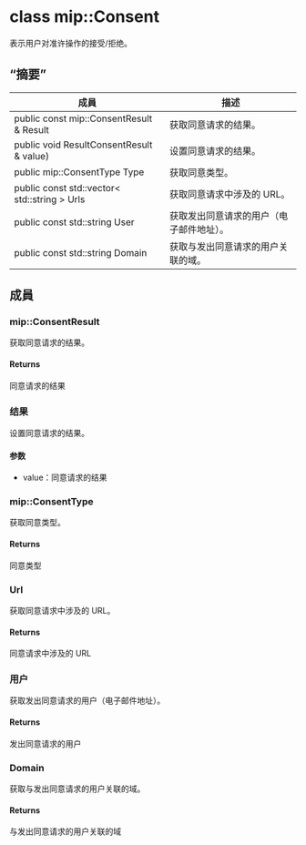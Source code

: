 # <a name="class-mipconsent"></a>class mip::Consent 
表示用户对准许操作的接受/拒绝。
## <a name="summary"></a>“摘要”
 成員                        | 描述                                
--------------------------------|---------------------------------------------
public const mip::ConsentResult & Result | 获取同意请求的结果。
public void ResultConsentResult & value) | 设置同意请求的结果。
public mip::ConsentType Type | 获取同意类型。
public const std::vector< std::string > Urls | 获取同意请求中涉及的 URL。
public const std::string User | 获取发出同意请求的用户（电子邮件地址）。
public const std::string Domain | 获取与发出同意请求的用户关联的域。
## <a name="members"></a>成員
### <a name="mipconsentresult"></a>mip::ConsentResult
获取同意请求的结果。
#### <a name="returns"></a>Returns
同意请求的结果
### <a name="result"></a>结果
设置同意请求的结果。
#### <a name="parameters"></a>参数
* value：同意请求的结果
### <a name="mipconsenttype"></a>mip::ConsentType
获取同意类型。
#### <a name="returns"></a>Returns
同意类型
### <a name="urls"></a>Url
获取同意请求中涉及的 URL。
#### <a name="returns"></a>Returns
同意请求中涉及的 URL
### <a name="user"></a>用户
获取发出同意请求的用户（电子邮件地址）。
#### <a name="returns"></a>Returns
发出同意请求的用户
### <a name="domain"></a>Domain
获取与发出同意请求的用户关联的域。
#### <a name="returns"></a>Returns
与发出同意请求的用户关联的域